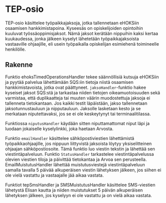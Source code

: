 # TEP-osio

TEP-osio käsittelee työpaikkajaksoja, jotka tallennetaan eHOKSiin osaamisen 
hankkimistapoina. Kyseesäs on opiskelijoiden opintoihin kuuluvat 
työssäoppimisjaksot. Nämä jaksot kerätään nippuihin kaksi kertaa kuukaudessa, 
jonka jälkeen kyselyt lähetetään työpaikkajaksoista vastaaville ohjaajille, 
eli usein työpaikalla opiskelijan esimiehenä toimineelle henkilölle.


## Rakenne

Funktio ehoksTimedOperationsHandler tekee säännöllisiä kutsuja eHOKSiin ja
pyytää palvelua lähettämään SQS:iin tietoja niistä osaamisen hankkimistavoista,
jotka ovat päättyneet. `jaksoHandler`-funktio hakee kyseiset jaksot SQS:stä ja
tarkastaa niiden tietojen oikeamuotoisuuden sekä varmistaa, että
duplikaatteja tai muuten väärin muodostettuja jaksoja ei tallenneta
tietokantaan. Jos kaikki testit läpäistään, jakso tallennetaan
jaksotunnustauluun ja nipputauluun. Jaksolle lasketaan kesto ja se merkataan 
niputettavaksi, jos se ei ole keskeytynyt tai terminaalitilassa. 

Funktiossa `niputusHandler` käydään sitten niputtamattomat 
niput läpi ja luodaan jokaiselle kyselylinkki, joka haetaan Arvosta.

Funktio `emailHandler` käsittelee sähköpostiviestien lähettämistä
työpaikkaohjaajille, jos nippuun liittyvistä jaksoista löytyy yksiselitteinen
ohjaajan sähköpostiosoite. Tämä funktio luo viestin tekstin ja lähettää sen
viestintäpalveluun. Funktio `StatusHandler` tarkastelee viestintäpalvelussa
olevien viestien tiloja ja päivittää tietokantaa ja Arvoa sen perusteella.
EmailMuistutusHandler lähettää muistutusviestejä viestintäpalveluun samalla
tavalla 5 päivää alkuperäisen viestin lähetyksen jälkeen, jos siihen ei ole
vielä vastattu ja vastaajalle jää aikaa vastata.

Funktiot tepSmsHandler ja SMSMuistutusHandler käsittelee SMS-viestien lähetystä
Elisan kautta ja niiden muistutukset 5 päivän alkuperäisen lähetyksen jälkeen,
jos kyselyyn ei ole vastattu ja on vielä aikaa vastata. 

